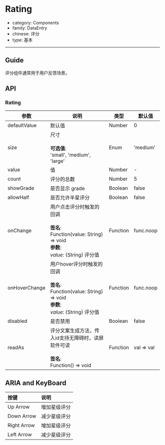 # Rating

-   category: Components
-   family: DataEntry
-   chinese: 评分
-   type: 基本

---

## Guide

评分组件通常用于用户反馈场景。

## API

### Rating

| 参数            | 说明                                                                                                    | 类型       | 默认值        |
| ------------- | ----------------------------------------------------------------------------------------------------- | -------- | ---------- |
| defaultValue  | 默认值                                                                                                   | Number   | 0          |
| size          | 尺寸<br><br>**可选值**:<br>'small', 'medium', 'large'                                                      | Enum     | 'medium'   |
| value         | 值                                                                                                     | Number   | -          |
| count         | 评分的总数                                                                                                 | Number   | 5          |
| showGrade     | 是否显示 grade                                                                                            | Boolean  | false      |
| allowHalf     | 是否允许半星评分                                                                                              | Boolean  | false      |
| onChange      | 用户点击评分时触发的回调<br><br>**签名**:<br>Function(value: String) => void<br>**参数**:<br>_value_: {String} 评分值    | Function | func.noop  |
| onHoverChange | 用户hover评分时触发的回调<br><br>**签名**:<br>Function(value: String) => void<br>**参数**:<br>_value_: {String} 评分值 | Function | func.noop  |
| disabled      | 是否禁用                                                                                                  | Boolean  | false      |
| readAs        | 评分文案生成方法，传入id支持无障碍时，读屏软件可读<br><br>**签名**:<br>Function() => void                                       | Function | val => val |

## ARIA and KeyBoard

| 按键          | 说明     |
| :---------- | :----- |
| Up Arrow    | 增加星级评分 |
| Down Arrow  | 减少星级评分 |
| Right Arrow | 增加星级评分 |
| Left Arrow  | 减少星级评分 |
